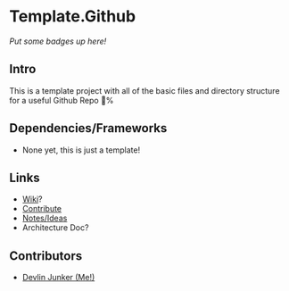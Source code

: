 # Template.Github

_Put some badges up here!_

## Intro

This is a template project with all of the basic files and directory structure for a useful Github Repo :100:%

## Dependencies/Frameworks

- None yet, this is just a template!

## Links

- [Wiki](../../wiki)?
- [Contribute](CONTRIBUTING.md)
- [Notes/Ideas](NOTES.md)
- Architecture Doc?

## Contributors

- [Devlin Junker (Me!)](mailto:devlinjunker@gmail.com)
